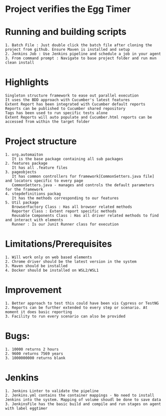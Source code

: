 # Project verifies the Egg Timer
# Running and building scripts
    1. Batch File : Just double click the batch file after cloning the project from github. Ensure Maven is installed and setup
    2. Jenkins Job : Use Jenkins pipeline and schedule a job in your agent
    3. From command prompt : Navigate to base project folder and run mvn clean install

# Highlights
    Singleton structure framework to ease out parallel execution
    It uses the BDD approach with Cucumber's latest features
    Extent Report has been integrated with Cucumber default reports
    Reports can be published to Cucumber shared repository
    Tags has been used to run specific tests alone
    Extent Reports will auto populate and Cucumber.html reports can be accessed from within the target folder

# Project structure
    1. org.automaiton 
       It is the base package containing all sub packages
    2. features package 
       It has all .feature files
    3. pageobjects 
       It has common controllers for framework[CommonSetters.java file] and locators specific to every page
       CommonSetters.java - manages and controls the default parameters for the framework
    4. stepdefinitions packag
       It has the methods corresponding to our features
    5. Util package
       BrowserFactory Class : Has all browser related methods
       Reporter Class : Extent report specific methods
       Reusable Components Class : Has all driver related methods to find and interact with elements
       Runner : Is our Junit Runner class for execution

# Limitations/Prerequisites
    1. Will work only on web based elements
    2. Chrome driver should be the latest version in the system
    3. Maven should be installed
    4. Docker should be installed on WSL2/WSL1

# Improvement
    1. Better approach to test this could have been vis Cypress or TestNG
    2. Reports can be further extended to every step or scenario. At moment it does basic reporting
    3. Facility to run every scenario can also be provided

# Bugs:
    1. 10000 returns 2 hours
    2. 9600 returns 7569 years
    3. 1000000000 returns blank

# Jenkins
    1. Jenkins Linter to validate the pipeline
    2. Jenkins.yml contains the container mappings - No need to install Jenkins into the system. Mapping of volume shoudl be done to save data
    3. JenkinsFile has the basic build and compile and run stages on agent with label eggtimer


    
